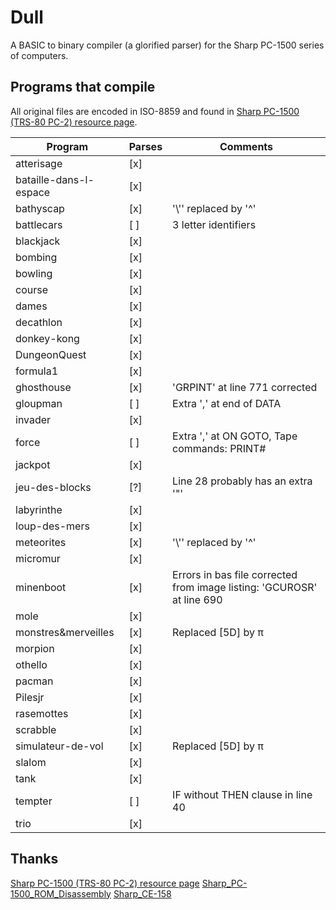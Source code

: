 # Dull

A BASIC to binary compiler (a glorified parser) for the Sharp PC-1500 series of computers.

## Programs that compile

All original files are encoded in ISO-8859 and found in [Sharp PC-1500 (TRS-80 PC-2) resource page](http://www.pc1500.com/).

| Program                | Parses | Comments                                                               |
| ---------------------- | ------ | ---------------------------------------------------------------------- |
| atterisage             | [x]    |                                                                        |
| bataille-dans-l-espace | [x]    |                                                                        |
| bathyscap              | [x]    | '\\'' replaced by '^'                                                  |
| battlecars             | [ ]    | 3 letter identifiers                                                   |
| blackjack              | [x]    |                                                                        |
| bombing                | [x]    |                                                                        |
| bowling                | [x]    |                                                                        |
| course                 | [x]    |                                                                        |
| dames                  | [x]    |                                                                        |
| decathlon              | [x]    |                                                                        |
| donkey-kong            | [x]    |                                                                        |
| DungeonQuest           | [x]    |                                                                        |
| formula1               | [x]    |                                                                        |
| ghosthouse             | [x]    | 'GRPINT' at line 771 corrected                                         |
| gloupman               | [ ]    | Extra ',' at end of DATA                                               |
| invader                | [x]    |                                                                        |
| force                  | [ ]    | Extra ',' at ON GOTO, Tape commands: PRINT#                            |
| jackpot                | [x]    |                                                                        |
| jeu-des-blocks         | [?]    | Line 28 probably has an extra '"'                                      |
| labyrinthe             | [x]    |                                                                        |
| loup-des-mers          | [x]    |                                                                        |
| meteorites             | [x]    | '\\'' replaced by '^'                                                  |
| micromur               | [x]    |                                                                        |
| minenboot              | [x]    | Errors in bas file corrected from image listing: 'GCUROSR' at line 690 |
| mole                   | [x]    |                                                                        |
| monstres&merveilles    | [x]    | Replaced [5D] by π                                                     |
| morpion                | [x]    |                                                                        |
| othello                | [x]    |                                                                        |
| pacman                 | [x]    |                                                                        |
| Pilesjr                | [x]    |                                                                        |
| rasemottes             | [x]    |                                                                        |
| scrabble               | [x]    |                                                                        |
| simulateur-de-vol      | [x]    | Replaced [5D] by π                                                     |
| slalom                 | [x]    |                                                                        |
| tank                   | [x]    |                                                                        |
| tempter                | [ ]    | IF without THEN clause in line 40                                      |
| trio                   | [x]    |                                                                        |

## Thanks

[Sharp PC-1500 (TRS-80 PC-2) resource page](http://www.pc1500.com/)
[Sharp_PC-1500_ROM_Disassembly](https://github.com/Jeff-Birt/Sharp_PC-1500_ROM_Disassembly)
[Sharp_CE-158](https://github.com/Jeff-Birt/Sharp_CE-158)
